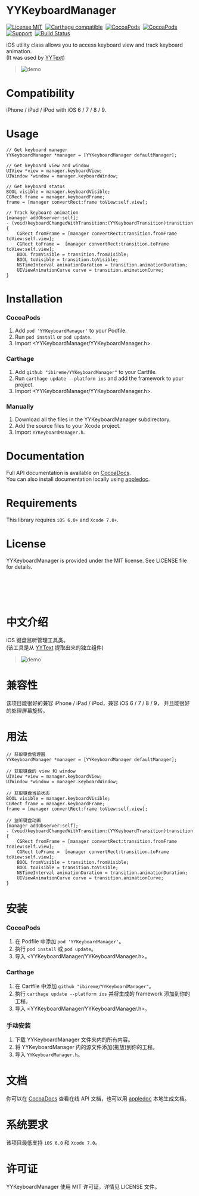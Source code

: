 YYKeyboardManager
==============

[![License MIT](https://img.shields.io/badge/license-MIT-green.svg?style=flat)](https://raw.githubusercontent.com/ibireme/YYKeyboardManager/master/LICENSE)&nbsp;
[![Carthage compatible](https://img.shields.io/badge/Carthage-compatible-4BC51D.svg?style=flat)](https://github.com/Carthage/Carthage)&nbsp;
[![CocoaPods](http://img.shields.io/cocoapods/v/YYKeyboardManager.svg?style=flat)](http://cocoapods.org/?q=YYKeyboardManager)&nbsp;
[![CocoaPods](http://img.shields.io/cocoapods/p/YYKeyboardManager.svg?style=flat)](http://cocoapods.org/?q=YYKeyboardManager)&nbsp;
[![Support](https://img.shields.io/badge/support-iOS%206%2B%20-blue.svg?style=flat)](https://www.apple.com/nl/ios/)&nbsp;
[![Build Status](https://travis-ci.org/ibireme/YYKeyboardManager.svg?branch=master)](https://travis-ci.org/ibireme/YYKeyboardManager)

iOS utility class allows you to access keyboard view and track keyboard animation.<br/>
(It was used by [YYText](https://github.com/ibireme/YYText))

> ![demo](https://raw.github.com/ibireme/YYKeyboardManager/master/Demo/snapshot.gif
)

Compatibility
==============
iPhone / iPad / iPod with iOS 6 / 7 / 8 / 9.


Usage
==============
	
	// Get keyboard manager
	YYKeyboardManager *manager = [YYKeyboardManager defaultManager];
	
	// Get keyboard view and window
	UIView *view = manager.keyboardView;
	UIWindow *window = manager.keyboardWindow;
	
	// Get keyboard status
	BOOL visible = manager.keyboardVisible;
	CGRect frame = manager.keyboardFrame;
	frame = [manager convertRect:frame toView:self.view];
	
	// Track keyboard animation
	[manager addObserver:self];
	- (void)keyboardChangedWithTransition:(YYKeyboardTransition)transition {
	    CGRect fromFrame = [manager convertRect:transition.fromFrame toView:self.view];
	    CGRect toFrame =  [manager convertRect:transition.toFrame toView:self.view];
	    BOOL fromVisible = transition.fromVisible;
	    BOOL toVisible = transition.toVisible;
	    NSTimeInterval animationDuration = transition.animationDuration;
	    UIViewAnimationCurve curve = transition.animationCurve;
	}

Installation
==============

### CocoaPods

1. Add `pod 'YYKeyboardManager'` to your Podfile.
2. Run `pod install` or `pod update`.
3. Import \<YYKeyboardManager/YYKeyboardManager.h\>.


### Carthage

1. Add `github "ibireme/YYKeyboardManager"` to your Cartfile.
2. Run `carthage update --platform ios` and add the framework to your project.
3. Import \<YYKeyboardManager/YYKeyboardManager.h\>.


### Manually

1. Download all the files in the YYKeyboardManager subdirectory.
2. Add the source files to your Xcode project.
3. Import `YYKeyboardManager.h`.


Documentation
==============
Full API documentation is available on [CocoaDocs](http://cocoadocs.org/docsets/YYKeyboardManager/).<br/>
You can also install documentation locally using [appledoc](https://github.com/tomaz/appledoc).


Requirements
==============
This library requires `iOS 6.0+` and `Xcode 7.0+`.


License
==============
YYKeyboardManager is provided under the MIT license. See LICENSE file for details.



<br/><br/>
---
中文介绍
==============
iOS 键盘监听管理工具类。<br/>
(该工具是从 [YYText](https://github.com/ibireme/YYText) 提取出来的独立组件)

> ![demo](https://raw.github.com/ibireme/YYKeyboardManager/master/Demo/snapshot.gif
)

兼容性
==============
该项目能很好的兼容 iPhone / iPad / iPod，兼容 iOS 6 / 7 / 8 / 9，
并且能很好的处理屏幕旋转。

用法
==============
	// 获取键盘管理器
	YYKeyboardManager *manager = [YYKeyboardManager defaultManager];
	
	// 获取键盘的 view 和 window
	UIView *view = manager.keyboardView;
	UIWindow *window = manager.keyboardWindow;
	
	// 获取键盘当前状态
	BOOL visible = manager.keyboardVisible;
	CGRect frame = manager.keyboardFrame;
	frame = [manager convertRect:frame toView:self.view];
	
	// 监听键盘动画
	[manager addObserver:self];
	- (void)keyboardChangedWithTransition:(YYKeyboardTransition)transition {
	    CGRect fromFrame = [manager convertRect:transition.fromFrame toView:self.view];
	    CGRect toFrame =  [manager convertRect:transition.toFrame toView:self.view];
	    BOOL fromVisible = transition.fromVisible;
	    BOOL toVisible = transition.toVisible;
	    NSTimeInterval animationDuration = transition.animationDuration;
	    UIViewAnimationCurve curve = transition.animationCurve;
	}


安装
==============

### CocoaPods

1. 在 Podfile 中添加 `pod 'YYKeyboardManager'`。
2. 执行 `pod install` 或 `pod update`。
3. 导入 \<YYKeyboardManager/YYKeyboardManager.h\>。


### Carthage

1. 在 Cartfile 中添加 `github "ibireme/YYKeyboardManager"`。
2. 执行 `carthage update --platform ios` 并将生成的 framework 添加到你的工程。
3. 导入 \<YYKeyboardManager/YYKeyboardManager.h\>。


### 手动安装

1. 下载 YYKeyboardManager 文件夹内的所有内容。
2. 将 YYKeyboardManager 内的源文件添加(拖放)到你的工程。
3. 导入 `YYKeyboardManager.h`。


文档
==============
你可以在 [CocoaDocs](http://cocoadocs.org/docsets/YYKeyboardManager/) 查看在线 API 文档，也可以用 [appledoc](https://github.com/tomaz/appledoc) 本地生成文档。


系统要求
==============
该项目最低支持 `iOS 6.0` 和 `Xcode 7.0`。


许可证
==============
YYKeyboardManager 使用 MIT 许可证，详情见 LICENSE 文件。


